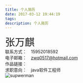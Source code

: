 ```yaml
---
title: 个人简历
date: 2017-03-12 19:44:19
tags:
description: 个人简历
---
```

<font size=6 face="黑体">张万麒</font>
<br>联系方式：&emsp;15952018592
<br>电子邮箱：&emsp;zwq0517@hotmail.com
<br>作品链接：
<br>求职意向：&emsp;java软件工程师
<br>![supwerman](/个人简历/superman.jpeg)
